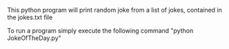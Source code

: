 This python program will print random joke from a list of jokes, contained in the jokes.txt file

To run a program simply execute the following command 
	  "python JokeOfTheDay.py"
